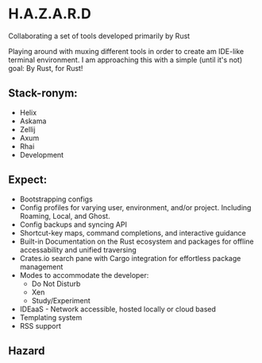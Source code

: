 # H.A.Z.A.R.D
Collaborating a set of tools developed primarily by Rust 

Playing around with muxing different tools in order to create am IDE-like terminal environment. I am approaching this with a simple (until it's not) goal: By Rust, for Rust!

## Stack-ronym: 
- Helix 
- Askama
- Zellij
- Axum
- Rhai
- Development

## Expect:
- Bootstrapping configs
- Config profiles for varying user, environment, and/or project. Including Roaming, Local, and Ghost.  
- Config backups and syncing API
- Shortcut-key maps, command completions, and interactive guidance
- Built-in Documentation on the Rust ecosystem and packages for offline accessability and unified traversing
- Crates.io search pane with Cargo integration for effortless package management  
- Modes to accommodate the developer:
  - Do Not Disturb
  - Xen
  - Study/Experiment
- IDEaaS - Network accessible, hosted locally or cloud based
- Templating system
- RSS support


## Hazard 



